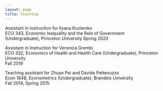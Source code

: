 ```yaml
---
layout: page
title: Teaching
---
```

Assistant in Instruction for Ilyana Kuziemko  
ECO 343, Economic Inequality and the Role of Government (Undergraduate), Princeton University
Spring 2020

Assistant in Instruction for Veronica Grembi  
ECO 332, Economics of Health and Health Care (Undergraduate), Princeton University  
Fall 2019

Teaching assistant for Zhuan Pei and Davide Pettenuzzo  
Econ 184B, Econometrics (Undergraduate), Brandeis University  
Fall 2014, Spring 2015
